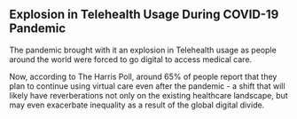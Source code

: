 ## Explosion in Telehealth Usage During COVID-19 Pandemic 

The pandemic brought with it an explosion in Telehealth usage as people around the world were forced to go digital to access medical care.

Now, according to The Harris Poll, around 65% of people report that they plan to continue using virtual care even after the pandemic - a shift that will likely have reverberations not only on the existing healthcare landscape, but may even exacerbate inequality as a result of the global digital divide.
  
  <p align="center">
 <img source = https://github.com/hibahnav/DataVis-/blob/main/Daily%20Visits.png>
  </p>
  
  
